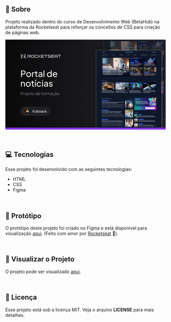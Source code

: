## 📖 Sobre

Projeto realizado dentro do curso de Desenvolvimento Web (BetaHub) na plataforma da Rocketseat para reforçar os conceitos de CSS para criação de páginas web.

<p align="center">  
   <img src="resources/banner.png" alt="Banner do projeto"/> 
</p>

<br/>

## 💻 Tecnologias

Esse projeto foi desenvolvido com as seguintes tecnologias:

- HTML
- CSS
- Figma

<br/>

## 🎨 Protótipo

O protótipo deste projeto foi criado no Figma e está disponível para visualização [aqui](https://www.figma.com/community/file/1362166020452569562). (Feito com amor por [Rocketseat](https://www.rocketseat.com.br) 💜).

<br/>

## 🚀 Visualizar o Projeto

O projeto pode ser visualizado [aqui](https://nicolevlc.github.io/projeto-portal-de-noticias/).

<br/>

## 📝 Licença
Esse projeto está sob a licença MIT. Veja o arquivo **LICENSE** para mais detalhes.
